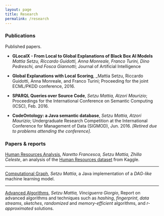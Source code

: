```yaml
---
layout: page
title: Research
permalink: /research
---
```


### Publications

Published papers.

- **GLocalX - From Local to Global Explanations of Black Box AI Models**  _Mattia Setzu, Riccardo Guidotti, Anna Monreale, Franco Turini, Dino Pedreschi, and Fosca Giannotti_; Journal of Artificial Intelligence

  <div class="two ui contacts">
  	<a class="mini ui button github publication" href="https://www.github.com/msetzu/glocalx" title="GLocalX on GitHub" target="_blank"><i class="fab fa-github"></i></a>
  	<a class="mini ui button cv publication" href="https://www.sciencedirect.com/science/article/abs/pii/S0004370221000084"><i class="fas fa-newspaper" target="_blank"></i></a>
  </div>
  
- **Global Explanations with Local Scoring**, _Mattia Setzu, Riccardo Guidotti, Anna Monreale, and Franco Turini; Proceeding for the joint ECML/PKDD conference, 2016.

  <div class="two ui contacts">
  	<a class="mini ui button github publication" href="https://github.com/msetzu/rule-relevance-score/" title="GLocalX on GitHub" target="_blank"><i class="fab fa-github"></i></a>
  	<a class="mini ui button cv publication" href="https://link.springer.com/chapter/10.1007/978-3-030-43823-4_14"><i class="fas fa-newspaper" target="_blank"></i></a>
  </div>

- **SPARQL Queries over Source Code**, _Setzu Mattia, Atzori Maurizio_; Proceedings for the International Conference on Semantic Computing (ICSC), Feb. 2016.

  <div class="ui contacts">
  	<a class="mini ui button cv publication" href="https://ieeexplore.ieee.org/document/7439313"><i class="fas fa-newspaper" target="_blank"></i></a>
  </div>

- **CodeOntology: a Java semantic database**, _Setzu Mattia, Atzori Maurizio_; Undergraduate Research Competition at the International Conference for Management of Data (SIGMOD), Jun. 2016.
_[Retired due to problems attending the conference]_.

### Papers & reports
<a href="https://github.com/msetzu/data-mining/blob/master/dm-report.pdf">Human Resources Analysis</a>, _Naretto Francesca, Setzu Mattia, Zhilla Celeste_, an analysis of the <a href="https://www.kaggle.com/ludobenistant/hr-analytics/">Human Resources dataset</a> from Kaggle.

* * *

<a href="https://github.com/msetzu/advanced-programming">Computational Graph</a>, _Setzu Mattia_, a Java implementation of a _DAG-like_ machine learning model.

* * *

<a href="https://github.com/msetzu/AAlgorithms/blob/master/main.pdf">Advanced Algorithms</a>, _Setzu Mattia, Vinciguerra Giorgio_, Report on advanced algorithms and techniques such as _hashing_, _fingerprint_, _data streams_, _sketches_, _randomized_ and _memory-efficient_ algorithms, and _r-approximated_ solutions.